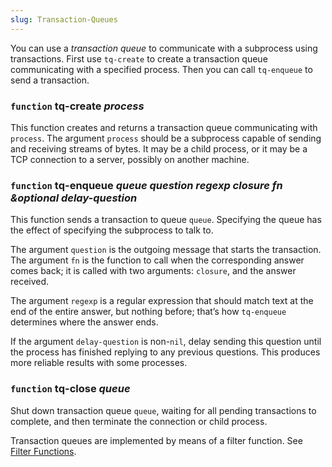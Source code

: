 ```yaml
---
slug: Transaction-Queues
---
```


You can use a *transaction queue* to communicate with a subprocess using transactions. First use `tq-create` to create a transaction queue communicating with a specified process. Then you can call `tq-enqueue` to send a transaction.

### <span className="tag function">`function`</span> **tq-create** *process*

This function creates and returns a transaction queue communicating with `process`. The argument `process` should be a subprocess capable of sending and receiving streams of bytes. It may be a child process, or it may be a TCP connection to a server, possibly on another machine.

### <span className="tag function">`function`</span> **tq-enqueue** *queue question regexp closure fn \&optional delay-question*

This function sends a transaction to queue `queue`. Specifying the queue has the effect of specifying the subprocess to talk to.

The argument `question` is the outgoing message that starts the transaction. The argument `fn` is the function to call when the corresponding answer comes back; it is called with two arguments: `closure`, and the answer received.

The argument `regexp` is a regular expression that should match text at the end of the entire answer, but nothing before; that’s how `tq-enqueue` determines where the answer ends.

If the argument `delay-question` is non-`nil`, delay sending this question until the process has finished replying to any previous questions. This produces more reliable results with some processes.

### <span className="tag function">`function`</span> **tq-close** *queue*

Shut down transaction queue `queue`, waiting for all pending transactions to complete, and then terminate the connection or child process.

Transaction queues are implemented by means of a filter function. See [Filter Functions](/docs/elisp/Filter-Functions).
